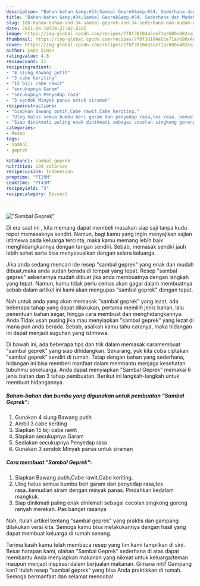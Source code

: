 ```yaml
---
description: "Bahan-bahan &amp;#34;Sambal Geprek&amp;#34; Sederhana dan Mudah Dibuat"
title: "Bahan-bahan &amp;#34;Sambal Geprek&amp;#34; Sederhana dan Mudah Dibuat"
slug: 168-bahan-bahan-and-34-sambal-geprek-and-34-sederhana-dan-mudah-dibuat
date: 2021-04-10T20:27:02.832Z
image: https://img-global.cpcdn.com/recipes/7f8f38104a5ce71a/680x482cq70/sambal-geprek-foto-resep-utama.jpg
thumbnail: https://img-global.cpcdn.com/recipes/7f8f38104a5ce71a/680x482cq70/sambal-geprek-foto-resep-utama.jpg
cover: https://img-global.cpcdn.com/recipes/7f8f38104a5ce71a/680x482cq70/sambal-geprek-foto-resep-utama.jpg
author: Leon Simon
ratingvalue: 4.8
reviewcount: 11
recipeingredient:
- "4 siung Bawang putih"
- "3 cabe keriting"
- "15 biji cabe rawit"
- "secukupnya Garam"
- "secukupnya Penyedap rasa"
- "3 sendok Minyak panas untuk siraman"
recipeinstructions:
- "Siapkan Bawang putih,Cabe rawit,Cabe keriting."
- "Uleg halus semua bumbu beri garam dan penyedap rasa,tes rasa..kemudian siram dengan minyak panas. Pindahkan kedalam mangkuk."
- "Siap dinikmati paling enak dinikmati sebagai cocolan singkong goreng renyah merekah..Pas banget rasanya"
categories:
- Resep
tags:
- sambal
- geprek

katakunci: sambal geprek 
nutrition: 134 calories
recipecuisine: Indonesian
preptime: "PT29M"
cooktime: "PT43M"
recipeyield: "3"
recipecategory: Dessert

---
```



![&#34;Sambal Geprek&#34;](https://img-global.cpcdn.com/recipes/7f8f38104a5ce71a/680x482cq70/sambal-geprek-foto-resep-utama.jpg)

Di era  saat ini , kita memang dapat membeli masakan siap saji tanpa kudu repot memasaknya sendiri. Namun, bagi kamu yang ingin menyajikan sajian istimewa pada keluarga tercinta, maka kamu memang lebih baik menghidangkannya dengan tangan sendiri. Sebab, memasak sendiri jauh lebih sehat serta bisa menyesuaikan dengan selera keluarga.

Jika anda sedang mencari ide resep &#34;sambal geprek&#34; yang enak dan mudah dibuat,maka anda sudah berada di tempat yang tepat. Resep &#34;sambal geprek&#34;  sebenarnya mudah dibuat jika anda membuatnya dengan langkah yang tepat. Namun, kamu tidak perlu cemas akan gagal dalam membuatnya 
sebab dalam artikel ini kami akan mengupas &#34;sambal geprek&#34; dengan tepat.  



Nah untuk anda yang akan memasak &#34;sambal geprek&#34; yang lezat, ada beberapa tahap yang dapat dilakukan, pertama memilih jenis bahan, lalu penentuan bahan segar, hingga cara membuat dan menghidangkannya. Anda Tidak usah pusing jika mau menyiapkan &#34;sambal geprek&#34; yang lezat di mana pun anda berada. Sebab, asalkan kamu  tahu caranya, maka hidangan ini dapat menjadi suguhan yang istimewa.

Di bawah ini, ada beberapa tips dan trik dalam memasak caramembuat &#34;sambal geprek&#34; yang siap dihidangkan. Sekarang, yuk kita coba ciptakan &#34;sambal geprek&#34; sendiri di rumah. Tetap dengan bahan yang sederhana, hidangan ini bisa memberi manfaat dalam membantu menjaga kesehatan tubuhmu sekeluarga. Anda dapat menyiapkan &#34;Sambal Geprek&#34; memakai 6 jenis bahan dan 3 tahap pembuatan. Berikut ini langkah-langkah untuk membuat hidangannya.

<!--inarticleads1-->

##### Bahan-bahan dan bumbu yang digunakan untuk pembuatan &#34;Sambal Geprek&#34;:

1. Gunakan 4 siung Bawang putih
1. Ambil 3 cabe keriting
1. Siapkan 15 biji cabe rawit
1. Siapkan secukupnya Garam
1. Sediakan secukupnya Penyedap rasa
1. Gunakan 3 sendok Minyak panas untuk siraman




<!--inarticleads2-->

##### Cara membuat &#34;Sambal Geprek&#34;:

1. Siapkan Bawang putih,Cabe rawit,Cabe keriting.
1. Uleg halus semua bumbu beri garam dan penyedap rasa,tes rasa..kemudian siram dengan minyak panas. Pindahkan kedalam mangkuk.
1. Siap dinikmati paling enak dinikmati sebagai cocolan singkong goreng renyah merekah..Pas banget rasanya




Nah, itulah artikel tentang  &#34;sambal geprek&#34;  yang praktis dan gampang dilakukan versi kita. Semoga kamu bisa melakukannya dengan hasil yang dapat membuat keluarga di rumah senang. 

Terima kasih kamu telah membaca resep yang tim kami tampilkan di sini. Besar harapan kami, olahan  &#34;Sambal Geprek&#34; sederhana di atas dapat membantu Anda menyiapkan makanan yang nikmat untuk keluarga/teman maupun menjadi inspirasi dalam berjualan makanan. Gimana nih? Gampang kan? Itulah resep &#34;sambal geprek&#34; yang bisa Anda praktikkan di rumah. Semoga bermanfaat dan selamat mencoba!

